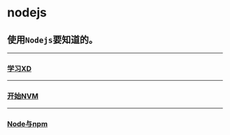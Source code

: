 # nodejs
## 使用`Nodejs`要知道的。
---
### [学习XD](https://github.com/gurenyigu/nodejs/blob/master/nodejs-start.md)

---
### [开始NVM](https://github.com/gurenyigu/nodejs/blob/master/nvm-install.md)

---
### [Node与npm](https://github.com/gurenyigu/nodejs/blob/master/node%26npm-install.md)

